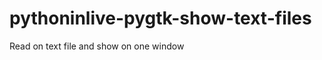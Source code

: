 pythoninlive-pygtk-show-text-files
==================================

Read on text file and show on one window